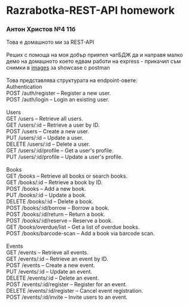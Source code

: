 # Razrabotka-REST-API homework
### Антон Христов №4 11б
Това е домашното ми за REST-API
<br>
<br>
Реших с помоща на моя добър приятел чатБДЖ да и направя малко демо на домашното което едвам работи на express - прикачил съм снимки в [images](./images/) за showcase с postman
<br>
<br>
Това представлява структурата на endpoint-овете:<br>
Authentication<br>
POST /auth/register – Register a new user.<br>
POST /auth/login – Login an existing user.<br>
<br>
Users<br>
GET /users – Retrieve all users.<br>
GET /users/:id – Retrieve a user by ID.<br>
POST /users – Create a new user.<br>
PUT /users/:id – Update a user.<br>
DELETE /users/:id – Delete a user.<br>
GET /users/:id/profile – Get a user's profile.<br>
PUT /users/:id/profile – Update a user's profile.<br>
<br>
Books<br>
GET /books – Retrieve all books or search books.<br>
GET /books/:id – Retrieve a book by ID.<br>
POST /books – Add a new book.<br>
PUT /books/:id – Update a book.<br>
DELETE /books/:id – Delete a book.<br>
POST /books/:id/borrow – Borrow a book.<br>
POST /books/:id/return – Return a book.<br>
POST /books/:id/reserve – Reserve a book.<br>
GET /books/overdue/list – Get a list of overdue books.<br>
POST /books/barcode-scan – Add a book via barcode scan.<br>
<br>
Events<br>
GET /events – Retrieve all events.<br>
GET /events/:id – Retrieve an event by ID.<br>
POST /events – Create a new event.<br>
PUT /events/:id – Update an event.<br>
DELETE /events/:id – Delete an event.<br>
POST /events/:id/register – Register for an event.<br>
DELETE /events/:id/register – Cancel event registration.<br>
POST /events/:id/invite – Invite users to an event.<br>

